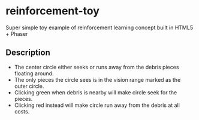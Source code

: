 # reinforcement-toy
Super simple toy example of reinforcement learning concept built in HTML5 + Phaser
## Description

- The center circle either seeks or runs away from the debris pieces floating around.
- The only pieces the circle sees is in the vision range marked as the outer circle.
- Clicking green when debris is nearby will make circle seek for the pieces.
- Clicking red instead will make circle run away from the debris at all costs.

